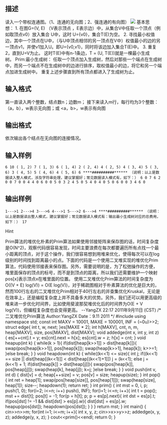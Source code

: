 ## 描述

读入一个带权连通图。（1、连通的无向图；2、强连通的有向图） <img border=0 src=http://127.0.0.1:80/JudgeOnline/images/P1565_1.jpg > 基本思想： 1. 在图G=(V, E) （V表示顶点 ，E表示边）中，从集合V中任取一个顶点（例如取顶点v0）放入集合 U中，这时 U={v0}，集合T(E)为空。 2. 寻找最小权值边，其中一个顶点在U中，（与U中顶点相邻的另一顶点在V中）权值最小的边的另一顶点v1，并使v1加入U。即U={v0,v1}，同时将该边加入集合T(E)中。 3. 重复2，直到U=V为止。 这时T(E)中有n-1条边，T = (U, T(E))就是一棵最小生成树。 Prim:最小生成树： 任取一个顶点加入生成树，然后对那些一个端点在生成树中，而另一个端点不在生成树中的边进行排序，取权值最小的边，将它和另一个端点加进生成树中。 重复上述步骤直到所有顶点都进入了生成树为止。

## 输入格式

第一直读入两个整数，结点数n；边数m； 接下来读入m行，每行均为3个整数：（a，b），w表示无向图；或 <a，b>，w表示有向图

## 输出格式

依次输出各个结点在无向图的连接情况。

## 输入样例

```plaintext
6 10 ( 1, 2) 7 ( 1, 3) 6 ( 1, 4) 2 ( 2, 4) 4 ( 2, 5) 4 ( 3, 4) 5 ( 3, 6) 3 ( 4, 5) 5 ( 4, 6) 4 ( 5, 6) 6 ****##########****** （说明：以上是数据读入整人模式，涉及字符串处理，建议掌握好；常见数据读入模式有，如下：） 6 0 7 6 2 0 0 7 0 0 4 4 0 6 0 0 5 0 3 2 4 5 0 5 4 0 4 0 5 0 6 0 0 3 4 6 0 
```

## 输出样例

```plaintext
1--->1 2--->4 3--->6 4--->1 5--->2 6--->4 ****##########****** （说明：以上是数据读出整人模式，建议掌握好；常见数据读入模式有：输出最小生成树对应的总费用，如下：） 17 
```

Hint

Prim算法的堆优化朴素的Prim算法如果使用邻接矩阵来保存图的话，时间复杂度是O(N^2)，观察代码很容易发现，时间主要浪费在每次都要遍历所有点找一个最小距离的顶点，对于这个操作，我们很容易想到用堆来优化，使得每次可以在log级别的时间找到距离最小的点。下面的代码是一个使用二叉堆实现的堆优化Prim算法，代码使用邻接表来保存图。另外，需要说明的是，为了松弛操作的方便， 堆里面保存的顶点的标号，而不是到顶点的距离，所以我们还需要维护一个映射pos[x]表示顶点x在堆里面的位置。 使用二叉堆优化Prim算法的时间复杂度为O((V + E) log(V)) = O(E log(V))，对于稀疏图相对于朴素算法的优化是巨大的，然而100行左右的二叉堆优化Prim相对于40行左右的并查集优化Kruskal，无论是在效率上，还是编程复杂度上并不具备多大的优势。另外，我们还可以用更高级的堆来进一步优化时间界，比如使用斐波那契堆优化后的时间界为O(E + V log(V))，但编程复杂度也会变得更高。 --YangZX 22:17 2011年9月11日 (CST) /* 二叉堆优化Prim算法 Author:YangZX Date：9.11 2011 */ #include <iostream> using namespace std; const int MAXV = 10001, MAXE = 100001, INF = (~0u)>>2; struct edge{ int t, w, next; }es[MAXE * 2]; int h[MAXV], cnt, n, m, heap[MAXV], size, pos[MAXV], dist[MAXV]; void addedge(int x, int y, int z) { es[++cnt].t = y; es[cnt].next = h[x]; es[cnt].w = z; h[x] = cnt; } void heapup(int k) { while(k > 1){ if(dist[heap[k>>1]] > dist[heap[k]]){ swap(pos[heap[k>>1]], pos[heap[k]]); swap(heap[k>>1], heap[k]); k>>=1; }else break; } } void heapdown(int k) { while((k<<1) <= size){ int j; if((k<<1) == size || dist[heap[(k<<1)]] < dist[heap[(k<<1)+1]]) j = (k<<1); else j = (k<<1) + 1; if(dist[heap[k]] > dist[heap[j]]){ swap(pos[heap[k]], pos[heap[j]]); swap(heap[k], heap[j]); k=j; }else break; } } void push(int v, int d) { dist[v] = d; heap[++size] = v; pos[v] = size; heapup(size); } int pop() { int ret = heap[1]; swap(pos[heap[size]], pos[heap[1]]); swap(heap[size], heap[1]); size--; heapdown(1); return ret; } int prim() { int mst = 0, i, p; push(1, 0); for(i=2; i<=n; i++) push(i, INF); for(i=1; i<=n; i++){ int t = pop(); mst += dist[t]; pos[t] = -1; for(p = h[t]; p; p = es[p].next){ int dst = es[p].t; if(pos[dst] != -1 && dist[dst] > es[p].w){ dist[dst] = es[p].w; heapup(pos[dst]); heapdown(pos[dst]); } } } return mst; } int main() { cin>>n>>m; for(int i=1; i<=m; i++){ int x, y, z; cin>>x>>y>>z; addedge(x, y, z); addedge(y, x, z); } cout<<prim()<<endl; return 0; }



 

